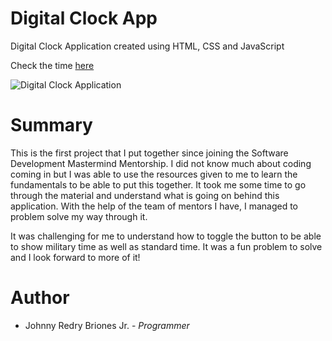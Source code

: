 # Digital Clock App

Digital Clock Application created using HTML, CSS and JavaScript

Check the time [here](https://jbri91.github.io/digital_clock_app-master/)

![Digital Clock Application]()



# Summary

This is the first project that I put together since joining the Software Development Mastermind Mentorship. I did not know much about coding coming in but I was able to use the resources given to me to learn the fundamentals to be able to put this together. It took me some time to go through the material and understand what is going on behind this application. With the help of the team of mentors I have, I managed to problem solve my way through it. 

It was challenging for me to understand how to toggle the button to be able to show military time as well as standard time. It was a fun problem to solve and I look forward to more of it! 

# Author
* Johnny Redry Briones Jr. - *Programmer*
